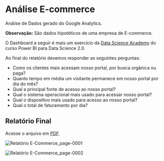 # Análise E-commerce

Análise de Dados gerado do Google Analytics.

**Observação:** São dados hipotéticos de uma empresa de E-commerce.

O Dashboard a seguir é mais um exercício da [Data Science Academy](https://www.datascienceacademy.com.br) do 
curso Power BI para Data Science 2.0.

Ao final do relatório devemos responder as seguintes perguntas:

* Como os clientes mais acessam nosso portal, por busca orgânica ou paga?
* Quanto tempo em média um visitante permanece em nosso portal por dia do mês?
* Qual a principal fonte de acesso ao nosso portal?
* Qual o sistema operacional mais usado para acessar nosso portal?
* Qual o dispositivo mais usado para acesso ao nosso portal?
* Qual o total de faturamento por dia?


## Relatório Final

Acesse o arquivo em [PDF](https://github.com/maisonhenrique/dashboard-powerbi/blob/0450026bcbf815490c31d591a149578af8f19c98/Projeto-ECommerce/Relat%C3%B3rio%20E-Commerce.pdf).

![Relatório E-Commerce_page-0001](https://user-images.githubusercontent.com/99361817/168710128-6ddc21db-e5cf-4093-a57e-92e781fe5e5a.jpg)

![Relatório E-Commerce_page-0002](https://user-images.githubusercontent.com/99361817/168710141-d20b2f62-4a03-4c34-9bb3-90dc72a2ccba.jpg)
